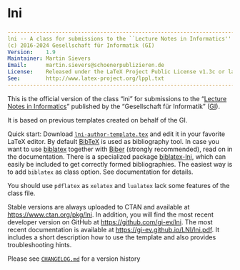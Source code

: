 # lni

```yaml
----------------------------------------------------------------------------
lni -- A class for submissions to the ``Lecture Notes in Informatics''
(c) 2016-2024 Gesellschaft für Informatik (GI)
Version:    1.9
Maintainer: Martin Sievers
Email:      martin.sievers@schoenerpublizieren.de
License:    Released under the LaTeX Project Public License v1.3c or later
See:        http://www.latex-project.org/lppl.txt
----------------------------------------------------------------------------
```

This is the official version of the class “lni” for submissions to the
“[Lecture Notes in Informatics]” published by the “Gesellschaft für Informatik”
([GI]).

It is based on previous templates created on behalf of the GI.

Quick start:
Download [`lni-author-template.tex`](lni-author-template.tex) and edit it in
your favorite LaTeX editor.
By default [BibTeX](https://www.ctan.org/pkg/bibtex) is used as bibliography tool.
In case you want to use [biblatex](https://www.ctan.org/pkg/biblatex) together with
[Biber](https://www.ctan.org/pkg/biber) (strongly recommended), read on in the
documentation. There is a specialized package
[biblatex-lni](https://ctan.org/pkg/biblatex-lni), which can easily be included
to get correctly formed bibliographies. The easiest way is to add `biblatex` as class
option. See documentation for details.

You should use `pdflatex` as `xelatex` and `lualatex` lack some features of the class file.

Stable versions are always uploaded to CTAN and available at <https://www.ctan.org/pkg/lni>.
In addition, you will find the most recent developer version on GitHub at https://github.com/gi-ev/lni.
The most recent documentation is available at <https://gi-ev.github.io/LNI/lni.pdf>.
It includes a short description how to use the template and also provides troubleshooting hints.

Please see [`CHANGELOG.md`](CHANGELOG.md) for a version history

[GI]: https://gi.de/
[Lecture Notes in Informatics]: https://gi.de/service/publikationen/lni
